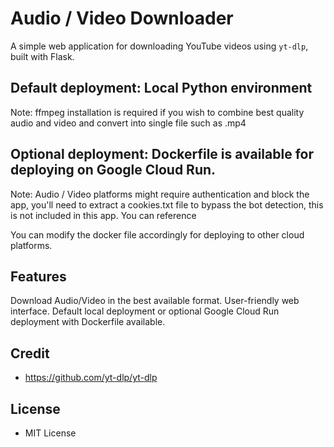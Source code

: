 # Audio / Video Downloader

A simple web application for downloading YouTube videos using `yt-dlp`, built with Flask.

## Default deployment: Local Python environment

Note: ffmpeg installation is required if you wish to combine best quality audio and video and convert into single file such as .mp4

## Optional deployment: Dockerfile is available for deploying on Google Cloud Run.

Note: Audio / Video platforms might require authentication and block the app, you'll need to extract a cookies.txt file to bypass the bot detection, this is not included in this app. You can reference

You can modify the docker file accordingly for deploying to other cloud platforms.

## Features

Download Audio/Video in the best available format.
User-friendly web interface.
Default local deployment or optional Google Cloud Run deployment with Dockerfile available.

## Credit

- https://github.com/yt-dlp/yt-dlp

## License

- MIT License
